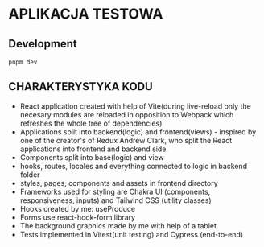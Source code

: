 # APLIKACJA TESTOWA

## Development

```
pnpm dev
```

## CHARAKTERYSTYKA KODU
* React application created with help of Vite(during live-reload only the necesary modules are reloaded in opposition to Webpack which refreshes the whole tree of dependencies)
* Applications split into backend(logic) and frontend(views) - inspired by one of the creator's of Redux Andrew Clark, who split the React applications into frontend and backend side.
* Components split into base(logic) and view
* hooks, routes, locales and everything connected to logic in backend folder
* styles, pages, components and assets in frontend directory
* Frameworks used for styling are Chakra UI (components, responsiveness, inputs) and Tailwind CSS (utility classes)
* Hooks created by me: useProduce
* Forms use react-hook-form library
* The background graphics made by me with help of a tablet
* Tests implemented in Vitest(unit testing) and Cypress (end-to-end)

